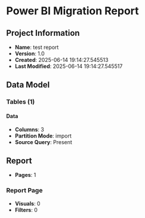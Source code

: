 # Power BI Migration Report

## Project Information
- **Name**: test report
- **Version**: 1.0
- **Created**: 2025-06-14 19:14:27.545513
- **Last Modified**: 2025-06-14 19:14:27.545517

## Data Model

### Tables (1)

#### Data
- **Columns**: 3
- **Partition Mode**: import
- **Source Query**: Present

## Report
- **Pages**: 1

### Report Page
- **Visuals**: 0
- **Filters**: 0
